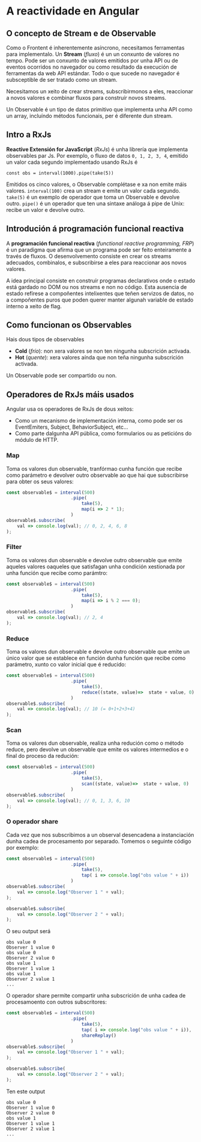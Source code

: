 # A reactividade en Angular

##  O concepto de Stream e de Observable

Como o Frontent é inherentemente asíncrono, necesitamos ferramentas para implementalo. Un **Stream** (_fluxo_) é un un conxunto de valores no tempo. Pode ser un conxunto de valores emitidos por unha API ou de eventos ocorridos no navegador ou como resultado da execución de ferramentas da web API estándar. Todo o que sucede no navegador é subsceptible de ser tratado como un stream.

Necesitamos un xeito de crear streams, subscribirmonos a eles, reaccionar a novos valores e combinar fluxos para construír novos streams.

Un Observable é un tipo de datos primitivo que implementa unha API como un array, incluíndo métodos funcionais, per é diferente dun stream.

## Intro a RxJs

**Reactive Extensión for JavaScript** (_RxJs_) é unha librería que implementa observables par Js. Por exemplo, o fluxo de datos `0, 1, 2, 3, 4`, emitido un valor cada segundo implementado usando RxJs é 

`const obs = interval(1000).pipe(take(5))`

Emitidos os cinco valores, o Observable complétase e xa non emite máis valores. `interval(100)` crea un stream e emite un valor cada segundo. `take(5)` é un exemplo de operador que toma un Observable e devolve outro. `pipe()` é un operador que ten una sintaxe análoga á pipe de Unix: recibe un valor e devolve outro.

## Introdución á programación funcional reactiva

A **programación funcional reactiva** (_functional reactive programming, FRP_) é un paradigma que afirma que un programa pode ser feito enteiramente a través de fluxos. O desenvolvemento consiste en crear os streams adecuados, combinalos, e subscribirse a eles para reaccionar aos novos valores.

A idea principal consiste en construír programas declarativos onde o estado está gardado no DOM ou nos streams e non no código. Esta ausencia de estado refírese a compoñentes intelixentes que teñen servizos de datos, no a compoñentes puros que poden querer manter algunah variable de estado interno a xeito de flag.

## Como funcionan os Observables

Hais dous tipos de observables

* **Cold** (_frío_): non xera valores se non ten ningunha subscrición activada.
* **Hot** (_quente_): xera valores aínda que non teña ningunha subscrición activada.

Un Observable pode ser compartido ou non. 

##  Operadores de RxJs máis usados

Angular usa os operadores de RxJs de dous xeitos:

* Como un mecanismo de implementación interna, como pode ser os EventEmiters, Subject, BehaviorSubject, etc...
* Como parte dalgunha API pública, como formularios ou as peticións do módulo de HTTP.

### Map

Toma os valores dun observable, tranfórmao cunha función que recibe como parámetro e devolver outro observable ao que hai que subscribirse para obter os seus valores:

```TypeScript
const observable$ = interval(500)
                        .pipe(
                            take(5),
                            map(i => 2 * 1);
                        )
observable$.subscribe(
    val => console.log(val); // 0, 2, 4, 6, 8
);
```

### Filter

Toma os valores dun observable e devolve outro observable que emite aqueles valores  oaqueles que satisfagan unha condición xestionada por unha función que recibe como parámtro:

```TypeScript
const observable$ = interval(500)
                        .pipe(
                            take(5),
                            map(i => i % 2 === 0);
                        )
observable$.subscribe(
    val => console.log(val); // 2, 4
);
```

### Reduce

Toma os valores dun observable e devolve outro observable que emite un único valor que se establece en función dunha función que recibe como parámetro, xunto co valor inicial que é reducido:

```TypeScript
const observable$ = interval(500)
                        .pipe(
                            take(5),
                            reduce((state, value)=>  state + value, 0)
                        )
observable$.subscribe(
    val => console.log(val); // 10 (= 0+1+2+3+4)
);
```

### Scan

Toma os valores dun observable, realiza unha redución como o método reduce, pero devolve un observable que emite os valores intermedios e o final do proceso da redución:

```TypeScript
const observable$ = interval(500)
                        .pipe(
                            take(5),
                            scan((state, value)=>  state + value, 0)
                        )
observable$.subscribe(
    val => console.log(val); // 0, 1, 3, 6, 10
);
```

### O operador share

Cada vez que nos subscribimos a un observal desencadena a instanciación dunha cadea de procesamento por separado. Tomemos o seguinte código por exemplo:

```TypeScript
const observable$ = interval(500)
                        .pipe(
                            take(5),
                            tap( i => console.log("obs value " + i))
                        )
observable$.subscribe(
    val => console.log("Observer 1 " + val); 
);

observable$.subscribe(
    val => console.log("Observer 2 " + val); 
);
```

O seu output será

```
obs value 0
Observer 1 value 0
obs value 0
Observer 2 value 0
obs value 1
Observer 1 value 1
obs value 1
Observer 2 value 1
...
```

O operador share permite compartir unha subscrición de unha cadea de procesamoento con outros subscritores: 
```TypeScript
const observable$ = interval(500)
                        .pipe(
                            take(5),
                            tap( i => console.log("obs value " + i)),
                            shareReplay()
                        )
observable$.subscribe(
    val => console.log("Observer 1 " + val); 
);

observable$.subscribe(
    val => console.log("Observer 2 " + val); 
);
```

Ten este output

```
obs value 0
Observer 1 value 0
Observer 2 value 0
obs value 1
Observer 1 value 1
Observer 2 value 1
...
```
